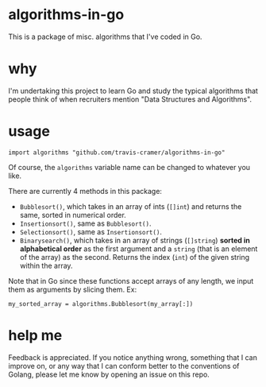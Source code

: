 # algorithms-in-go
This is a package of misc. algorithms that I've coded in Go.

# why
I'm undertaking this project to learn Go and study the typical algorithms that people think of when
recruiters mention "Data Structures and Algorithms".

# usage
```
import algorithms "github.com/travis-cramer/algorithms-in-go"
```
Of course, the `algorithms` variable name can be changed to whatever you like.

There are currently 4 methods in this package:
* `Bubblesort()`, which takes in an array of ints (`[]int`) and returns the same, sorted in numerical order.
* `Insertionsort()`, same as `Bubblesort()`.
* `Selectionsort()`, same as `Insertionsort()`.
* `Binarysearch()`, which takes in an array of strings (`[]string`) **sorted in alphabetical order** as the first 
argument and a `string` (that is an element of the array) as the second. Returns the index (`int`) of the given 
string within the array.

Note that in Go since these functions accept arrays of any length, we input them as arguments by slicing them. Ex:
```
my_sorted_array = algorithms.Bubblesort(my_array[:])
```

# help me
Feedback is appreciated. If you notice anything wrong, something that I can improve on, or any way that I can conform 
better to the conventions of Golang, please let me know by opening an issue on this repo.
